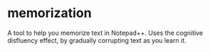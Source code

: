# memorization
A tool to help you memorize text in Notepad++.  Uses the cognitive disfluency effect, by gradually corrupting text as you learn it.
